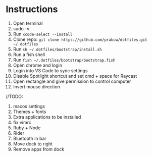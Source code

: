 # Instructions

1. Open terminal
2. sudo -v
3. Run `xcode-select --install`
4. Clone repo: `git clone https://github.com/prabuw/dotfiles.git ~/.dotfiles`
5. Run `sh ~/.dotfiles/bootstrap/install.sh`
6. Run a fish shell
7. Run `fish ~/.dotfiles/bootstrap/bootstrap.fish`
8. Open chrome and login
9. Login into VS Code to sync settings
10. Disable Spotlight shortcut and set cmd + space for Raycast
11. Open rectangle and give permission to control computer
12. Invert mouse direction

//TODO:

1. macos settings
2. Themes + fonts
3. Extra applications to be installed
4. fix vimrc
5. Ruby + Node
6. Rider
7. Bluetooth in bar
8. Move dock to right
9. Remove apps from dock
